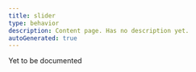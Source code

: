 ```yaml
---
title: slider
type: behavior
description: Content page. Has no description yet.
autoGenerated: true
---
```


Yet to be documented